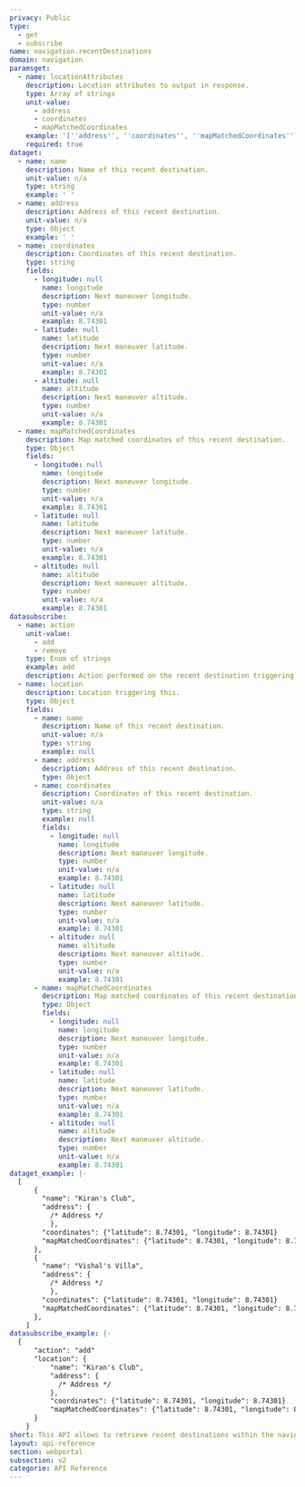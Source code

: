 ```yaml
---
privacy: Public
type:
  - get
  - subscribe
name: navigation.recentDestinations
domain: navigation
paramsget:
  - name: locationAttributes
    description: Location attributes to output in response.
    type: Array of strings
    unit-value:
      - address
      - coordinates
      - mapMatchedCoordinates
    example: '[''address'', ''coordinates'', ''mapMatchedCoordinates'']'
    required: true
dataget:
  - name: name
    description: Name of this recent destination.
    unit-value: n/a
    type: string
    example: ' '
  - name: address
    description: Address of this recent destination.
    unit-value: n/a
    type: Object
    example: ' '
  - name: coordinates
    description: Coordinates of this recent destination.
    type: string
    fields:
      - longitude: null
        name: longitude
        description: Next maneuver longitude.
        type: number
        unit-value: n/a
        example: 8.74301
      - latitude: null
        name: latitude
        description: Next maneuver latitude.
        type: number
        unit-value: n/a
        example: 8.74301
      - altitude: null
        name: altitude
        description: Next maneuver altitude.
        type: number
        unit-value: n/a
        example: 8.74301
  - name: mapMatchedCoordinates
    description: Map matched coordinates of this recent destination.
    type: Object
    fields:
      - longitude: null
        name: longitude
        description: Next maneuver longitude.
        type: number
        unit-value: n/a
        example: 8.74301
      - latitude: null
        name: latitude
        description: Next maneuver latitude.
        type: number
        unit-value: n/a
        example: 8.74301
      - altitude: null
        name: altitude
        description: Next maneuver altitude.
        type: number
        unit-value: n/a
        example: 8.74301
datasubscribe:
  - name: action
    unit-value:
      - add
      - remove
    type: Enum of strings
    example: add
    description: Action performed on the recent destination triggering this event.
  - name: location
    description: Location triggering this.
    type: Object
    fields:
      - name: name
        description: Name of this recent destination.
        unit-value: n/a
        type: string
        example: null
      - name: address
        description: Address of this recent destination.
        type: Object
      - name: coordinates
        description: Coordinates of this recent destination.
        unit-value: n/a
        type: string
        example: null
        fields:
          - longitude: null
            name: longitude
            description: Next maneuver longitude.
            type: number
            unit-value: n/a
            example: 8.74301
          - latitude: null
            name: latitude
            description: Next maneuver latitude.
            type: number
            unit-value: n/a
            example: 8.74301
          - altitude: null
            name: altitude
            description: Next maneuver altitude.
            type: number
            unit-value: n/a
            example: 8.74301
      - name: mapMatchedCoordinates
        description: Map matched coordinates of this recent destination.
        type: Object
        fields:
          - longitude: null
            name: longitude
            description: Next maneuver longitude.
            type: number
            unit-value: n/a
            example: 8.74301
          - latitude: null
            name: latitude
            description: Next maneuver latitude.
            type: number
            unit-value: n/a
            example: 8.74301
          - altitude: null
            name: altitude
            description: Next maneuver altitude.
            type: number
            unit-value: n/a
            example: 8.74301
dataget_example: |-
  [
      {
        "name": "Kiran's Club",
        "address": {
          /* Address */
          },
        "coordinates": {"latitude": 8.74301, "longitude": 8.74301}
        "mapMatchedCoordinates": {"latitude": 8.74301, "longitude": 8.74301}
      },
      {
        "name": "Vishal's Villa",
        "address": {
          /* Address */
          },
        "coordinates": {"latitude": 8.74301, "longitude": 8.74301}
        "mapMatchedCoordinates": {"latitude": 8.74301, "longitude": 8.74301}
      },
    ]
datasubscribe_example: |-
  {
      "action": "add"
      "location": {
          "name": "Kiran's Club",
          "address": {
            /* Address */
          },
          "coordinates": {"latitude": 8.74301, "longitude": 8.74301}
          "mapMatchedCoordinates": {"latitude": 8.74301, "longitude": 8.74301}
      }
    }
short: This API allows to retrieve recent destinations within the navigation system.
layout: api-reference
section: webportal
subsection: v2
categorie: API Reference
---
```


